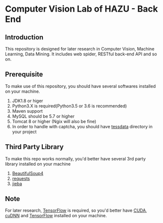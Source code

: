 # Computer Vision Lab of HAZU - Back End

## Introduction 

   This repository is designed for later research in Computer Vision, Machine Learning, Data Mining. It includes web spider, RESTful back-end API and so on.
     
## Prerequisite
    
   To make use of this repository, you should have several softwares installed on your machine.
   1. JDK1.8 or higer
   2. Python3.X is required(Python3.5 or 3.6 is recommended)
   3. Maven support
   4. MySQL should be 5.7 or higher
   5. Tomcat 8 or higher (Ngix will also be fine)
   6. In order to handle with captcha, you should have [tessdata](https://github.com/tesseract-ocr/tessdata) directory in your project

## Third Party Library
    
   To make this repo works normally, you'd better have several 3rd party library installed on your machine
   1. [BeautifulSoup4](https://www.crummy.com/software/BeautifulSoup/bs4/doc/index.zh.html)
   2. [requests](http://www.python-requests.org/en/master/)
   3. [jieba](https://github.com/fxsjy/jieba/)
   
## Note 

   For later research, [TensorFlow](https://www.tensorflow.org/) is required, so you'd better have [CUDA](https://developer.nvidia.com/cuda-downloads), 
   [cuDNN](https://developer.nvidia.com/cudnn) and [TensorFlow](https://www.tensorflow.org/) installed on your machine.